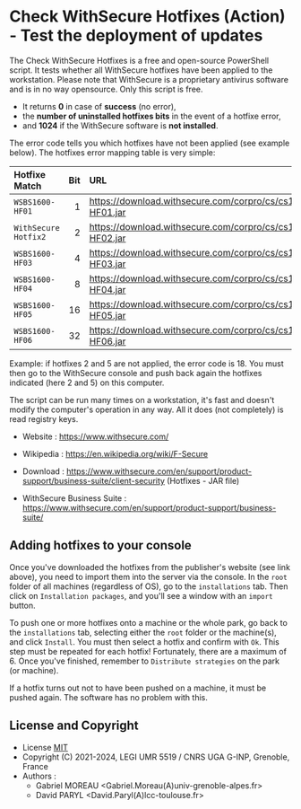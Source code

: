 # Check WithSecure Hotfixes (Action) - Test the deployment of updates

The Check WithSecure Hotfixes is a free and open-source PowerShell script.
It tests whether all WithSecure hotfixes have been applied to the workstation.
Please note that WithSecure is a proprietary antivirus software and is in no way opensource.
Only this script is free.

* It returns **0** in case of **success** (no error),
* the **number of uninstalled hotfixes bits** in the event of a hotfixe error,
* and **1024** if the WithSecure software is **not installed**.

The error code tells you which hotfixes have not been applied (see example below).
The hotfixes error mapping table is very simple:

 | Hotfixe Match        | Bit | URL                                                                 |
 |:-------------------- | ---:|:------------------------------------------------------------------- |
 | `WSBS1600-HF01`      |   1 | https://download.withsecure.com/corpro/cs/cs16.00/WSBS1600-HF01.jar |
 | `WithSecure Hotfix2` |   2 | https://download.withsecure.com/corpro/cs/cs16.00/WSBS1600-HF02.jar |
 | `WSBS1600-HF03`      |   4 | https://download.withsecure.com/corpro/cs/cs16.00/WSBS1600-HF03.jar |
 | `WSBS1600-HF04`      |   8 | https://download.withsecure.com/corpro/cs/cs16.00/WSBS1600-HF04.jar |
 | `WSBS1600-HF05`      |  16 | https://download.withsecure.com/corpro/cs/cs16.00/WSBS1600-HF05.jar |
 | `WSBS1600-HF06`      |  32 | https://download.withsecure.com/corpro/cs/cs16.00/WSBS1600-HF06.jar |

Example: if hotfixes 2 and 5 are not applied, the error code is 18.
You must then go to the WithSecure console and push back again the hotfixes indicated (here 2 and 5) on this computer.

The script can be run many times on a workstation,
it's fast and doesn't modify the computer's operation in any way.
All it does (not completely) is read registry keys.

* Website : https://www.withsecure.com/
* Wikipedia : https://en.wikipedia.org/wiki/F-Secure

* Download : https://www.withsecure.com/en/support/product-support/business-suite/client-security (Hotfixes - JAR file)
* WithSecure Business Suite : https://www.withsecure.com/en/support/product-support/business-suite/

## Adding hotfixes to your console

Once you've downloaded the hotfixes from the publisher's website (see link above), you need to import them into the server via the console.
In the `root` folder of all machines (regardless of OS), go to the `installations` tab.
Then click on `Installation packages`, and you'll see a window with an `import` button.

To push one or more hotfixes onto a machine or the whole park, go back to the `installations` tab, selecting either the `root` folder or the machine(s), and click `Install`.
You must then select a hotfix and confirm with `Ok`.
This step must be repeated for each hotfix! Fortunately, there are a maximum of 6.
Once you've finished, remember to `Distribute strategies` on the park (or machine).

If a hotfix turns out not to have been pushed on a machine, it must be pushed again.
The software has no problem with this.

## License and Copyright

* License [MIT](../LICENSE.md)
* Copyright (C) 2021-2024, LEGI UMR 5519 / CNRS UGA G-INP, Grenoble, France
* Authors :
    * Gabriel MOREAU <Gabriel.Moreau(A)univ-grenoble-alpes.fr>
    * David PARYL <David.Paryl(A)lcc-toulouse.fr>

